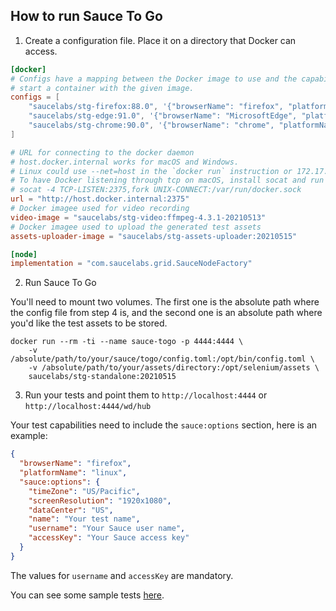 ## How to run Sauce To Go

1. Create a configuration file. Place it on a directory that Docker can access.

```toml
[docker]
# Configs have a mapping between the Docker image to use and the capabilities that need to be matched to
# start a container with the given image.
configs = [
    "saucelabs/stg-firefox:88.0", '{"browserName": "firefox", "platformName": "linux"}',
    "saucelabs/stg-edge:91.0", '{"browserName": "MicrosoftEdge", "platformName": "linux"}',
    "saucelabs/stg-chrome:90.0", '{"browserName": "chrome", "platformName": "linux"}'
]

# URL for connecting to the docker daemon
# host.docker.internal works for macOS and Windows.
# Linux could use --net=host in the `docker run` instruction or 172.17.0.1 in the URI below.
# To have Docker listening through tcp on macOS, install socat and run the following command
# socat -4 TCP-LISTEN:2375,fork UNIX-CONNECT:/var/run/docker.sock
url = "http://host.docker.internal:2375"
# Docker imagee used for video recording
video-image = "saucelabs/stg-video:ffmpeg-4.3.1-20210513"
# Docker imagee used to upload the generated test assets
assets-uploader-image = "saucelabs/stg-assets-uploader:20210515"

[node]
implementation = "com.saucelabs.grid.SauceNodeFactory"
```

2. Run Sauce To Go

You'll need to mount two volumes. The first one is the absolute path where the config file from
step 4 is, and the second one is an absolute path where you'd like the test assets to be stored. 

```shell script
docker run --rm -ti --name sauce-togo -p 4444:4444 \
    -v /absolute/path/to/your/sauce/togo/config.toml:/opt/bin/config.toml \
    -v /absolute/path/to/your/assets/directory:/opt/selenium/assets \
    saucelabs/stg-standalone:20210515
```

3. Run your tests and point them to `http://localhost:4444` or `http://localhost:4444/wd/hub`

Your test capabilities need to include the `sauce:options` section, here is an example: 

```json
{
  "browserName": "firefox",
  "platformName": "linux",
  "sauce:options": {
    "timeZone": "US/Pacific",
    "screenResolution": "1920x1080",
    "dataCenter": "US",
    "name": "Your test name",
    "username": "Your Sauce user name",
    "accessKey": "Your Sauce access key"
  }
}
```

The values for `username` and `accessKey` are mandatory.

You can see some sample tests [here](sauce-grid/src/test/java/com/saucelabs/grid/e2e/SampleTests.java).
